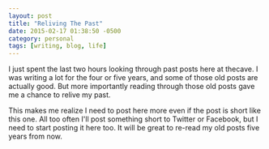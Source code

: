 ```yaml
---
layout: post
title: "Reliving The Past"
date: 2015-02-17 01:38:50 -0500
category: personal
tags: [writing, blog, life]
---
```

I just spent the last two hours looking through past posts here at thecave. I was writing a lot for the four or five years, and some of those old posts are actually good. But more importantly reading through those old posts gave me a chance to relive my past. 

This makes me realize I need to post here more even if the post is short like this one. All too often I'll post something short to Twitter or Facebook, but I need to start posting it here too. It will be great to re-read my old posts five years from now.